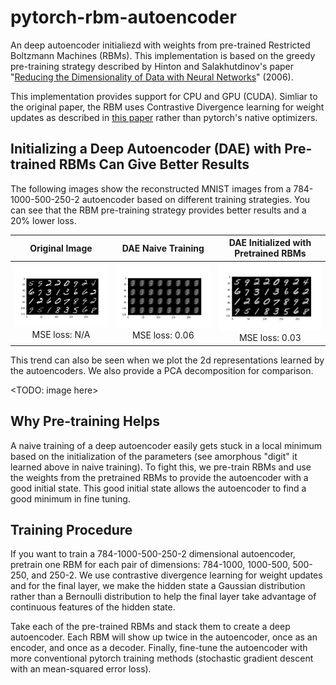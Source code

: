 # pytorch-rbm-autoencoder
An deep autoencoder initialiezd with weights from pre-trained Restricted Boltzmann Machines (RBMs). This implementation is based on the greedy pre-training strategy described by Hinton and Salakhutdinov's paper "[Reducing the Dimensionality of Data with Neural Networks](http://www.cs.toronto.edu/~hinton/science.pdf)" (2006).

This implementation provides support for CPU and GPU (CUDA). Simliar to the original paper, the RBM uses Contrastive Divergence learning for weight updates as described in [this paper](https://christian-igel.github.io/paper/TRBMAI.pdf) rather than pytorch's native optimizers.

## Initializing a Deep Autoencoder (DAE) with Pre-trained RBMs Can Give Better Results
The following images show the reconstructed MNIST images from a 784-1000-500-250-2 autoencoder based on different training strategies. You can see that the RBM pre-training strategy provides better results and a 20% lower loss. 

| Original Image | DAE Naive Training | DAE Initialized with Pretrained RBMs |
| :-----------: | :-----------: | :-----------: |
| ![original image](/images/original_digits.png?raw=true) MSE loss: N/A | ![reconstructed image from naive training](/images/reconstructed_digits_naive_dae.png?raw=true) MSE loss: 0.06 | ![reconstructed image from pre-trained RBM training](/images/reconstructed_digits_dae.png?raw=true) MSE loss: 0.03 |


This trend can also be seen when we plot the 2d representations learned by the autoencoders. We also provide a PCA decomposition for comparison.

<TODO: image here>

## Why Pre-training Helps
A naive training of a deep autoencoder easily gets stuck in a local minimum based on the initialization of the parameters (see amorphous "digit" it learned above in naive training). To fight this, we pre-train RBMs and use the weights from the pretrained RBMs to provide the autoencoder with a good initial state. This good initial state allows the autoencoder to find a good minimum in fine tuning.

## Training Procedure
If you want to train a 784-1000-500-250-2 dimensional autoencoder, pretrain one RBM for each pair of dimensions: 784-1000, 1000-500, 500-250, and 250-2. We use contrastive divergence learning for weight updates and for the final layer, we make the hidden state a Gaussian distribution rather than a Bernoulli distribution to help the final layer take advantage of continuous features of the hidden state. 


Take each of the pre-trained RBMs and stack them to create a deep autoencoder. Each RBM will show up twice in the autoencoder, once as an encoder, and once as a decoder. Finally, fine-tune the autoencoder with more conventional pytorch training methods (stochastic gradient descent with an mean-squared error loss).

